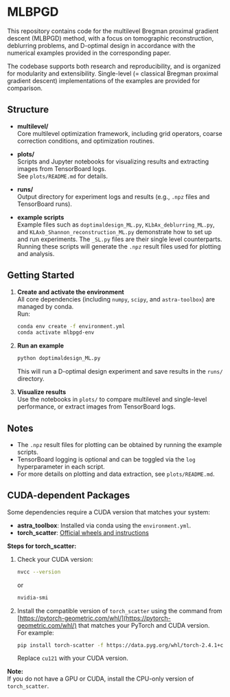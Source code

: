 # MLBPGD

This repository contains code for the multilevel Bregman proximal gradient descent (MLBPGD) method, with a focus on tomographic reconstruction, deblurring problems, and D-optimal design in accordance with the numerical examples provided in the corresponding paper.

The codebase supports both research and reproducibility, and is organized for modularity and extensibility. Single-level (= classical Bregman proximal gradient descent) implementations of the examples are provided for comparison.

## Structure

- **multilevel/**  
  Core multilevel optimization framework, including grid operators, coarse correction conditions, and optimization routines.

- **plots/**  
  Scripts and Jupyter notebooks for visualizing results and extracting images from TensorBoard logs.  
  See `plots/README.md` for details.

- **runs/**  
  Output directory for experiment logs and results (e.g., `.npz` files and TensorBoard runs).

- **example scripts**  
  Example files such as `doptimaldesign_ML.py`, `KLbAx_deblurring_ML.py`, and `KLAxb_Shannon_reconstruction_ML.py` demonstrate how to set up and run experiments. The `_SL.py` files are their single level counterparts.
  Running these scripts will generate the `.npz` result files used for plotting and analysis.

## Getting Started

1. **Create and activate the environment**  
   All core dependencies (including `numpy`, `scipy`, and `astra-toolbox`) are managed by conda.  
   Run:
   ```bash
   conda env create -f environment.yml
   conda activate mlbpgd-env
   ```

2. **Run an example**  
   ```bash
   python doptimaldesign_ML.py
   ```
   This will run a D-optimal design experiment and save results in the `runs/` directory.

3. **Visualize results**  
   Use the notebooks in `plots/` to compare multilevel and single-level performance, or extract images from TensorBoard logs.

## Notes

- The `.npz` result files for plotting can be obtained by running the example scripts.
- TensorBoard logging is optional and can be toggled via the `log` hyperparameter in each script.
- For more details on plotting and data extraction, see `plots/README.md`.

## CUDA-dependent Packages

Some dependencies require a CUDA version that matches your system:

- **astra_toolbox**: Installed via conda using the `environment.yml`.
- **torch_scatter**: [Official wheels and instructions](https://pytorch-geometric.com/whl/)

**Steps for torch_scatter:**
1. Check your CUDA version:
   ```bash
   nvcc --version
   ```
   or
   ```bash
   nvidia-smi
   ```

2. Install the compatible version of `torch_scatter` using the command from [https://pytorch-geometric.com/whl/](https://pytorch-geometric.com/whl/) that matches your PyTorch and CUDA version.  
   For example:
   ```bash
   pip install torch-scatter -f https://data.pyg.org/whl/torch-2.4.1+cu121.html
   ```
   Replace `cu121` with your CUDA version.

**Note:**  
If you do not have a GPU or CUDA, install the CPU-only version of `torch_scatter`.

